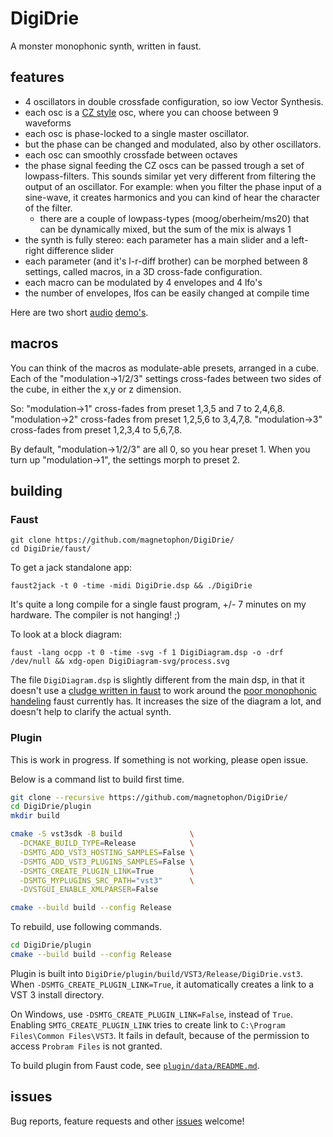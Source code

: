 # DigiDrie

A monster monophonic synth, written in faust.

## features

- 4 oscillators in double crossfade configuration, so iow Vector Synthesis.
- each osc is a [CZ style](https://forum.pdpatchrepo.info/topic/5992/casio-cz-oscillators) osc, where you can choose between 9 waveforms
- each osc is phase-locked to a single master oscillator.
- but the phase can be changed and modulated, also by other oscillators.
- each osc can smoothly crossfade between octaves
- the phase signal feeding the CZ oscs can be passed trough a set of lowpass-filters.
  This sounds similar yet very different from filtering the output of an oscillator. For example: when you filter the phase input of a sine-wave, it creates harmonics and you can kind of hear the character of the filter.
  - there are a couple of lowpass-types (moog/oberheim/ms20) that can be dynamically mixed, but the sum of the mix is always 1
- the synth is fully stereo: each parameter has a main slider and a left-right difference slider
- each parameter (and it's l-r-diff brother) can be morphed between 8 settings, called macros, in a 3D cross-fade configuration.
- each macro can be modulated by 4 envelopes and 4 lfo's
- the number of envelopes, lfos can be easily changed at compile time


Here are two short [audio](https://magnetophon.nl/sounds/magnetophon/digiDrie.mp3) [demo's](https://raw.githubusercontent.com/magnetophon/DigiDrie/master/faust/various/digiDrie_III.mp3).


## macros

You can think of the macros as modulate-able presets, arranged in a cube.
Each of the "modulation->1/2/3" settings cross-fades between two sides of the cube, in either the x,y or z dimension.

So:
"modulation->1" cross-fades from preset 1,3,5 and 7 to 2,4,6,8.
"modulation->2" cross-fades from preset 1,2,5,6 to 3,4,7,8.
"modulation->3" cross-fades from preset 1,2,3,4 to 5,6,7,8.

By default, "modulation->1/2/3" are all 0, so you hear preset 1.
When you turn up "modulation->1", the settings morph to preset 2.

## building

### Faust

``` shell
git clone https://github.com/magnetophon/DigiDrie/
cd DigiDrie/faust/
```

To get a jack standalone app:

``` shell
faust2jack -t 0 -time -midi DigiDrie.dsp && ./DigiDrie

```

It's quite a long compile for a single faust program, +/- 7 minutes on my hardware.
The compiler is not hanging!  ;)

To look at a block diagram:

``` shell
faust -lang ocpp -t 0 -time -svg -f 1 DigiDiagram.dsp -o -drf  /dev/null && xdg-open DigiDiagram-svg/process.svg
```

The file ``DigiDiagram.dsp`` is slightly different from the main dsp, in that it doesn't use a [cludge written in faust](https://github.com/magnetophon/DigiDrie/blob/master/lib/lastNote.lib) to work around the [poor monophonic handeling](https://github.com/grame-cncm/faust/issues/252) faust currently has.
It increases the size of the diagram a lot, and doesn't help to clarify the actual synth.

### Plugin

This is work in progress. If something is not working, please open issue.

Below is a command list to build first time.

```bash
git clone --recursive https://github.com/magnetophon/DigiDrie/
cd DigiDrie/plugin
mkdir build

cmake -S vst3sdk -B build               \
  -DCMAKE_BUILD_TYPE=Release            \
  -DSMTG_ADD_VST3_HOSTING_SAMPLES=False \
  -DSMTG_ADD_VST3_PLUGINS_SAMPLES=False \
  -DSMTG_CREATE_PLUGIN_LINK=True        \
  -DSMTG_MYPLUGINS_SRC_PATH="vst3"      \
  -DVSTGUI_ENABLE_XMLPARSER=False

cmake --build build --config Release
```

To rebuild, use following commands.

```bash
cd DigiDrie/plugin
cmake --build build --config Release
```

Plugin is built into `DigiDrie/plugin/build/VST3/Release/DigiDrie.vst3`. When `-DSMTG_CREATE_PLUGIN_LINK=True`, it automatically creates a link to a VST 3 install directory.

On Windows, use `-DSMTG_CREATE_PLUGIN_LINK=False`, instead of `True`. Enabling `SMTG_CREATE_PLUGIN_LINK` tries to create link to `C:\Program Files\Common Files\VST3`. It fails in default, because of the permission to access `Probram Files` is not granted.

To build plugin from Faust code, see [`plugin/data/README.md`](https://github.com/magnetophon/DigiDrie/blob/master/plugin/data/README.md).

## issues

Bug reports, feature requests and other [issues](https://github.com/magnetophon/DigiDrie/issues) welcome!
